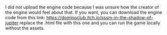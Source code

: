 I did not upload the engine code because I was unsure how the creator of the engine would feel about that.
If you want, you can download the engine code from this link: https://dominoclub.itch.io/sssm-in-the-shadow-of-jupiter
replace the .html file with this one and you can run the game locally without the assets.
